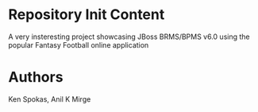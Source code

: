 Repository Init Content
=======================
A very insteresting project showcasing JBoss BRMS/BPMS v6.0 using the popular Fantasy Football online application

Authors
=======================
Ken Spokas, Anil K Mirge

